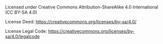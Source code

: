 Licensed under Creative Commons Attribution-ShareAlike 4.0 International (CC BY-SA 4.0)

License Deed: https://creativecommons.org/licenses/by-sa/4.0/

License Legal Code: https://creativecommons.org/licenses/by-sa/4.0/legalcode
